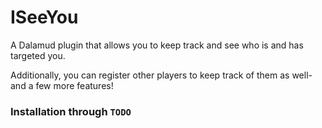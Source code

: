 # ISeeYou

A Dalamud plugin that allows you to keep track and see who is and has targeted you.

Additionally, you can register other players to keep track of them as well- and a few more features!

### Installation through `TODO`